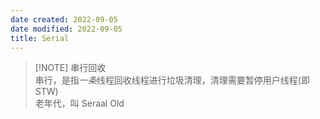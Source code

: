 ```yaml
---
date created: 2022-09-05
date modified: 2022-09-05
title: Serial
---
```


> [!NOTE] 串行回收  
>  串行，是指*一条*线程回收线程进行垃圾清理，清理需要暂停用户线程(即STW)  
>  老年代，叫 Seraal Old
